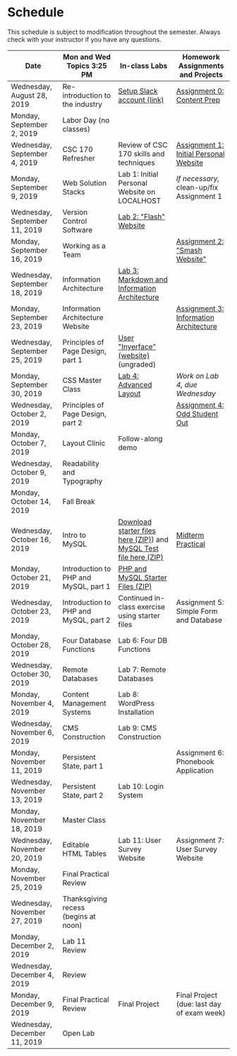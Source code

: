 # 		**Schedule**
This schedule is subject to modification throughout the semester. Always check with your instructor if you have any questions.

| Date                          | Mon and Wed Topics 3:25 PM            | In-class Labs                                                | Homework Assignments and Projects                            |
| ----------------------------- | ------------------------------------- | ------------------------------------------------------------ | ------------------------------------------------------------ |
| Wednesday, August 28, 2019    | Re-introduction to the industry       | [Setup Slack account (link)](https://join.slack.com/t/csc174/signup) | [Assignment 0: Content Prep](assignment00-content-prep/instructions.md) |
| Monday, September 2, 2019     | Labor Day (no classes)                |                                                              |                                                              |
| Wednesday, September 4, 2019  | CSC 170 Refresher                     | Review of CSC 170 skills and techniques                      | [Assignment 1: Initial Personal Website](assignment01-initial-personal-website/instructions.md) |
| Monday, September 9, 2019     | Web Solution Stacks                   | Lab 1: Initial Personal Website on LOCALHOST                 | *If necessary,* clean-up/fix Assignment 1                    |
| Wednesday, September 11, 2019 | Version Control Software              | [Lab 2: "Flash" Website](lab02-flash-website/instructions.md) |                                                              |
| Monday, September 16, 2019    | Working as a Team                     |                                                              | [Assignment 2: "Smash Website"](assignment02-smash-website/instructions.md) |
| Wednesday, September 18, 2019 | Information Architecture              | [Lab 3: Markdown and Information Architecture](lab03-markdown-and-ia/instructions.md) |                                                              |
| Monday, September 23, 2019    | Information Architecture Website      |                                                              | [Assignment 3: Information Architecture](assignment03-information-architecture/instructions.md) |
| Wednesday, September 25, 2019 | Principles of Page Design, part 1     | [User "Inyerface" (website)](https://userinyerface.com/) (ungraded) |                                                              |
| Monday, September 30, 2019    | CSS Master Class                      | [Lab 4: Advanced Layout](lab04-advanced-layout/instructions.md) | *Work on Lab 4, due Wednesday*                               |
| Wednesday, October 2, 2019    | Principles of Page Design, part 2     |                                                              | [Assignment 4: Odd Student Out](assignment04-odd-student-out/instructions.md) |
| Monday, October 7, 2019       | Layout Clinic                         | Follow-along demo                                            |                                                              |
| Wednesday, October 9, 2019    | Readability and Typography            |                                                              |                                                              |
| Monday, October 14, 2019      | Fall Break                            |                                                              |                                                              |
| Wednesday, October 16, 2019   | Intro to MySQL                        | [Download starter files here (ZIP)](13-mysql-intro/mysql-starter-files.zip)) and [MySQL Test file here (ZIP)](13-mysql-intro/testmysql.php.zip) | [Midterm Practical](project-midterm/instructions.md)         |
| Monday, October 21, 2019      | Introduction to PHP and MySQL, part 1 | [PHP and MySQL Starter Files (ZIP)](14-php-mysql1/php-mysql_starter-files.zip) |                                                              |
| Wednesday, October 23, 2019   | Introduction to PHP and MySQL, part 2 | Continued in-class exercise using starter files              | Assignment 5: Simple Form and Database                       |
| Monday, October 28, 2019      | Four Database Functions               | Lab 6: Four DB Functions                                     |                                                              |
| Wednesday, October 30, 2019   | Remote Databases                      | Lab 7: Remote Databases                                      |                                                              |
| Monday, November 4, 2019      | Content Management Systems            | Lab 8: WordPress Installation                                |                                                              |
| Wednesday, November 6, 2019   | CMS Construction                      | Lab 9: CMS Construction                                      |                                                              |
| Monday, November 11, 2019     | Persistent State, part 1              |                                                              | Assignment 6: Phonebook Application                          |
| Wednesday, November 13, 2019  | Persistent State, part 2              | Lab 10: Login System                                         |                                                              |
| Monday, November 18, 2019     | Master Class                          |                                                              |                                                              |
| Wednesday, November 20, 2019  | Editable HTML Tables                  | Lab 11: User Survey Website                                  | Assignment 7: User Survey Website                            |
| Monday, November 25, 2019     | Final Practical Review                |                                                              |                                                              |
| Wednesday, November 27, 2019  | Thanksgiving recess (begins at noon)  |                                                              |                                                              |
| Monday, December 2, 2019      | Lab 11 Review                         |                                                              |                                                              |
| Wednesday, December 4, 2019   | Review                                |                                                              |                                                              |
| Monday, December 9, 2019      | Final Practical Review                | Final Project                                                | Final Project (due: last day of exam week)                   |
| Wednesday, December 11, 2019  | Open Lab                              |                                                              |                                                              |